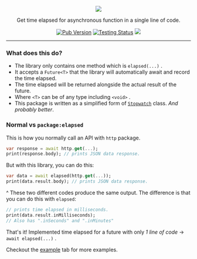 <p align="center"><img src="https://i.imgur.com/RsPh5tA.png"></p>
<p align="center">Get time elapsed for asynchronous function in a single line of code.</p>
<p align="center">
<a href="https://pub.dev/packages/elapsed" target="_blank"><img src="https://img.shields.io/pub/v/elapsed" alt="Pub Version" /></a>
<a href="https://github.com/xamantra/elapsed/actions/workflows/CI.yaml" target="_blank"><img src="https://github.com/xamantra/elapsed/actions/workflows/CI.yaml/badge.svg?branch=master" alt="Testing Status" /></a>
<a href="https://codecov.io/gh/xamantra/elapsed"><img src="https://codecov.io/gh/xamantra/elapsed/branch/master/graph/badge.svg?token=HDPBJXQZ9Q"/></a>
</p>
<hr>

### What does this do?
- The library only contains one method which is `elapsed(...)` .
- It accepts a `Future<T>` that the library will automatically await and record the time elapsed.
- The time elapsed will be returned alongside the actual result of the future.
- Where `<T>` can be of any type including `<void>` .
- This package is written as a simplified form of [`Stopwatch`](https://api.dart.dev/stable/2.10.5/dart-core/Stopwatch-class.html) class. *And probably better*.

### **Normal** vs `package:elapsed`
This is how you normally call an API with `http` package.
```dart
var response = await http.get(...);
print(response.body); // prints JSON data response.
```

But with this library, you can do this:
```dart
var data = await elapsed(http.get(...));
print(data.result.body); // prints JSON data response.
```

^ These two different codes produce the same output. The difference is that you can do this with `elapsed`:
```dart
// prints time elapsed in milliseconds.
print(data.result.inMilliseconds);
// Also has ".inSeconds" and ".inMinutes"
```

That's it! Implemented time elapsed for a future with only *1 line of code* -> `await elapsed(...)` .


Checkout the [example](https://pub.dev/packages/elapsed/example) tab for more examples.